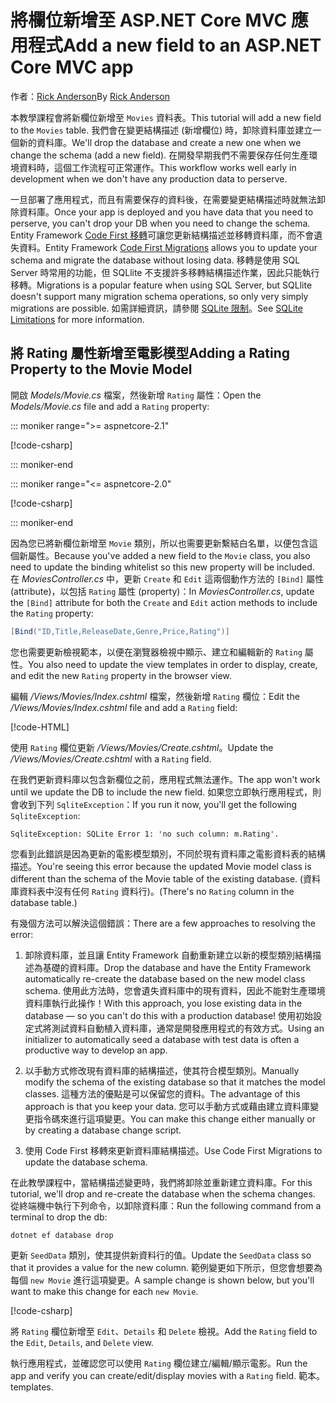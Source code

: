 <!-- This include not used by windows version -->
# <a name="add-a-new-field-to-an-aspnet-core-mvc-app"></a><span data-ttu-id="55e6d-101">將欄位新增至 ASP.NET Core MVC 應用程式</span><span class="sxs-lookup"><span data-stu-id="55e6d-101">Add a new field to an ASP.NET Core MVC app</span></span>

<span data-ttu-id="55e6d-102">作者：[Rick Anderson](https://twitter.com/RickAndMSFT)</span><span class="sxs-lookup"><span data-stu-id="55e6d-102">By [Rick Anderson](https://twitter.com/RickAndMSFT)</span></span>

<span data-ttu-id="55e6d-103">本教學課程會將新欄位新增至 `Movies` 資料表。</span><span class="sxs-lookup"><span data-stu-id="55e6d-103">This tutorial will add a new field to the `Movies` table.</span></span> <span data-ttu-id="55e6d-104">我們會在變更結構描述 (新增欄位) 時，卸除資料庫並建立一個新的資料庫。</span><span class="sxs-lookup"><span data-stu-id="55e6d-104">We'll drop the database and create a new one when we change the schema (add a new field).</span></span> <span data-ttu-id="55e6d-105">在開發早期我們不需要保存任何生產環境資料時，這個工作流程可正常運作。</span><span class="sxs-lookup"><span data-stu-id="55e6d-105">This workflow works well early in development when we don't have any production data to perserve.</span></span>

<span data-ttu-id="55e6d-106">一旦部署了應用程式，而且有需要保存的資料後，在需要變更結構描述時就無法卸除資料庫。</span><span class="sxs-lookup"><span data-stu-id="55e6d-106">Once your app is deployed and you have data that you need to perserve, you can't drop your DB when you need to change the schema.</span></span> <span data-ttu-id="55e6d-107">Entity Framework [Code First 移轉](/ef/core/get-started/aspnetcore/new-db)可讓您更新結構描述並移轉資料庫，而不會遺失資料。</span><span class="sxs-lookup"><span data-stu-id="55e6d-107">Entity Framework [Code First Migrations](/ef/core/get-started/aspnetcore/new-db) allows you to update your schema and migrate the database without losing data.</span></span> <span data-ttu-id="55e6d-108">移轉是使用 SQL Server 時常用的功能，但 SQLlite 不支援許多移轉結構描述作業，因此只能執行移轉。</span><span class="sxs-lookup"><span data-stu-id="55e6d-108">Migrations is a popular feature when using SQL Server, but SQLlite doesn't support many migration schema operations, so only very simply migrations are possible.</span></span> <span data-ttu-id="55e6d-109">如需詳細資訊，請參閱 [SQLite 限制](/ef/core/providers/sqlite/limitations)。</span><span class="sxs-lookup"><span data-stu-id="55e6d-109">See [SQLite Limitations](/ef/core/providers/sqlite/limitations) for more information.</span></span>

## <a name="adding-a-rating-property-to-the-movie-model"></a><span data-ttu-id="55e6d-110">將 Rating 屬性新增至電影模型</span><span class="sxs-lookup"><span data-stu-id="55e6d-110">Adding a Rating Property to the Movie Model</span></span>

<span data-ttu-id="55e6d-111">開啟 *Models/Movie.cs* 檔案，然後新增 `Rating` 屬性：</span><span class="sxs-lookup"><span data-stu-id="55e6d-111">Open the *Models/Movie.cs* file and add a `Rating` property:</span></span>

::: moniker range=">= aspnetcore-2.1"

[!code-csharp[](~/tutorials/first-mvc-app/start-mvc/sample/MvcMovie21/Models/MovieDateRating.cs?highlight=12&name=snippet)]

::: moniker-end

::: moniker range="<= aspnetcore-2.0"

[!code-csharp[](~/tutorials/first-mvc-app/start-mvc/sample/MvcMovie/Models/MovieDateRating.cs?highlight=11&range=7-18)]

::: moniker-end

<span data-ttu-id="55e6d-112">因為您已將新欄位新增至 `Movie` 類別，所以也需要更新繫結白名單，以便包含這個新屬性。</span><span class="sxs-lookup"><span data-stu-id="55e6d-112">Because you've added a new field to the `Movie` class, you also need to update the binding whitelist so this new property will be included.</span></span> <span data-ttu-id="55e6d-113">在 *MoviesController.cs* 中，更新 `Create` 和 `Edit` 這兩個動作方法的 `[Bind]` 屬性 (attribute)，以包括 `Rating` 屬性 (property)：</span><span class="sxs-lookup"><span data-stu-id="55e6d-113">In *MoviesController.cs*, update the `[Bind]` attribute for both the `Create` and `Edit` action methods to include the `Rating` property:</span></span>

```csharp
[Bind("ID,Title,ReleaseDate,Genre,Price,Rating")]
   ```

<span data-ttu-id="55e6d-114">您也需要更新檢視範本，以便在瀏覽器檢視中顯示、建立和編輯新的 `Rating` 屬性。</span><span class="sxs-lookup"><span data-stu-id="55e6d-114">You also need to update the view templates in order to display, create, and edit the new `Rating` property in the browser view.</span></span>

<span data-ttu-id="55e6d-115">編輯 */Views/Movies/Index.cshtml* 檔案，然後新增 `Rating` 欄位：</span><span class="sxs-lookup"><span data-stu-id="55e6d-115">Edit the */Views/Movies/Index.cshtml* file and add a `Rating` field:</span></span>

[!code-HTML[](~/tutorials/first-mvc-app/start-mvc/sample/MvcMovie/Views/Movies/IndexGenreRating.cshtml?highlight=17,39&range=24-64)]

<span data-ttu-id="55e6d-116">使用 `Rating` 欄位更新 */Views/Movies/Create.cshtml*。</span><span class="sxs-lookup"><span data-stu-id="55e6d-116">Update the */Views/Movies/Create.cshtml* with a `Rating` field.</span></span>

<span data-ttu-id="55e6d-117">在我們更新資料庫以包含新欄位之前，應用程式無法運作。</span><span class="sxs-lookup"><span data-stu-id="55e6d-117">The app won't work until we update the DB to include the new field.</span></span> <span data-ttu-id="55e6d-118">如果您立即執行應用程式，則會收到下列 `SqliteException`：</span><span class="sxs-lookup"><span data-stu-id="55e6d-118">If you run it now, you'll get the following `SqliteException`:</span></span>

```
SqliteException: SQLite Error 1: 'no such column: m.Rating'.
```

<span data-ttu-id="55e6d-119">您看到此錯誤是因為更新的電影模型類別，不同於現有資料庫之電影資料表的結構描述。</span><span class="sxs-lookup"><span data-stu-id="55e6d-119">You're seeing this error because the updated Movie model class is different than the schema of the Movie table of the existing database.</span></span> <span data-ttu-id="55e6d-120">(資料庫資料表中沒有任何 `Rating` 資料行)。</span><span class="sxs-lookup"><span data-stu-id="55e6d-120">(There's no `Rating` column in the database table.)</span></span>

<span data-ttu-id="55e6d-121">有幾個方法可以解決這個錯誤：</span><span class="sxs-lookup"><span data-stu-id="55e6d-121">There are a few approaches to resolving the error:</span></span>

1. <span data-ttu-id="55e6d-122">卸除資料庫，並且讓 Entity Framework 自動重新建立以新的模型類別結構描述為基礎的資料庫。</span><span class="sxs-lookup"><span data-stu-id="55e6d-122">Drop the database and have the Entity Framework automatically re-create the database based on the new model class schema.</span></span> <span data-ttu-id="55e6d-123">使用此方法時，您會遺失資料庫中的現有資料，因此不能對生產環境資料庫執行此操作！</span><span class="sxs-lookup"><span data-stu-id="55e6d-123">With this approach, you lose existing data in the database — so you can't do this with a production database!</span></span> <span data-ttu-id="55e6d-124">使用初始設定式將測試資料自動植入資料庫，通常是開發應用程式的有效方式。</span><span class="sxs-lookup"><span data-stu-id="55e6d-124">Using an initializer to automatically seed a database with test data is often a productive way to develop an app.</span></span>

2. <span data-ttu-id="55e6d-125">以手動方式修改現有資料庫的結構描述，使其符合模型類別。</span><span class="sxs-lookup"><span data-stu-id="55e6d-125">Manually modify the schema of the existing database so that it matches the model classes.</span></span> <span data-ttu-id="55e6d-126">這種方法的優點是可以保留您的資料。</span><span class="sxs-lookup"><span data-stu-id="55e6d-126">The advantage of this approach is that you keep your data.</span></span> <span data-ttu-id="55e6d-127">您可以手動方式或藉由建立資料庫變更指令碼來進行這項變更。</span><span class="sxs-lookup"><span data-stu-id="55e6d-127">You can make this change either manually or by creating a database change script.</span></span>

3. <span data-ttu-id="55e6d-128">使用 Code First 移轉來更新資料庫結構描述。</span><span class="sxs-lookup"><span data-stu-id="55e6d-128">Use Code First Migrations to update the database schema.</span></span>

<span data-ttu-id="55e6d-129">在此教學課程中，當結構描述變更時，我們將卸除並重新建立資料庫。</span><span class="sxs-lookup"><span data-stu-id="55e6d-129">For this tutorial, we'll drop and re-create the database when the schema changes.</span></span> <span data-ttu-id="55e6d-130">從終端機中執行下列命令，以卸除資料庫：</span><span class="sxs-lookup"><span data-stu-id="55e6d-130">Run the following command from a terminal to drop the db:</span></span>

`dotnet ef database drop`

<span data-ttu-id="55e6d-131">更新 `SeedData` 類別，使其提供新資料行的值。</span><span class="sxs-lookup"><span data-stu-id="55e6d-131">Update the `SeedData` class so that it provides a value for the new column.</span></span> <span data-ttu-id="55e6d-132">範例變更如下所示，但您會想要為每個 `new Movie` 進行這項變更。</span><span class="sxs-lookup"><span data-stu-id="55e6d-132">A sample change is shown below, but you'll want to make this change for each `new Movie`.</span></span>

[!code-csharp[](~/tutorials/first-mvc-app/start-mvc/sample/MvcMovie/Models/SeedDataRating.cs?name=snippet1&highlight=6)]

<span data-ttu-id="55e6d-133">將 `Rating` 欄位新增至 `Edit`、`Details` 和 `Delete` 檢視。</span><span class="sxs-lookup"><span data-stu-id="55e6d-133">Add the `Rating` field to the `Edit`, `Details`, and `Delete` view.</span></span>

<span data-ttu-id="55e6d-134">執行應用程式，並確認您可以使用 `Rating` 欄位建立/編輯/顯示電影。</span><span class="sxs-lookup"><span data-stu-id="55e6d-134">Run the app and verify you can create/edit/display movies with a `Rating` field.</span></span> <span data-ttu-id="55e6d-135">範本。</span><span class="sxs-lookup"><span data-stu-id="55e6d-135">templates.</span></span>
